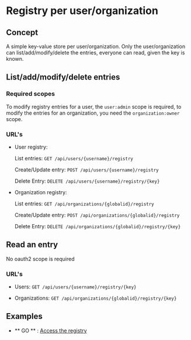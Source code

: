 # Registry per user/organization

## Concept

A simple key-value store per user/organization. Only the user/organization can list/add/modify/delete the entries, everyone can read, given the key is known.


## List/add/modify/delete entries

### Required scopes

To modify registry entries for a user, the `user:admin` scope is required, to modify the entries for an organization, you need the `organization:owner` scope.

### URL's

- User registry:

    List entries:
    `GET /api/users/{username}/registry`

    Create/Update entry:
    `POST /api/users/{username}/registry`

    Delete Entry:
    `DELETE /api/users/{username}/registry/{key}`

- Organization registry:

    List entries:
    `GET /api/organizations/{globalid}/registry`

    Create/Update entry:
    `POST /api/organizations/{globalid}/registry`

    Delete Entry:
    `DELETE /api/organizations/{globalid}/registry/{key}`

## Read an entry

No oauth2 scope is required

### URL's

- Users:
    `GET /api/users/{username}/registry/{key}`

- Organizations:
    `GET /api/organizations/{globalid}/registry/{key}`


## Examples

- ** GO ** : [Access the registry](https://github.com/itsyouonline/identityserver/tree/master/docs/examples/go/registry)
